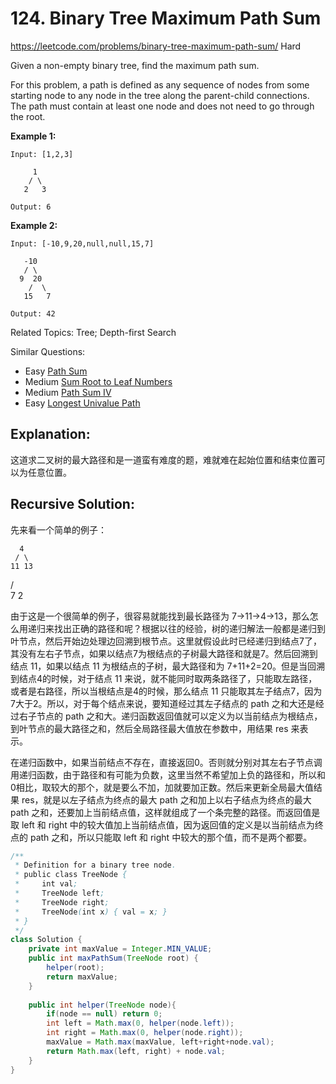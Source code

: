 # 124. Binary Tree Maximum Path Sum
<https://leetcode.com/problems/binary-tree-maximum-path-sum/>
Hard

Given a non-empty binary tree, find the maximum path sum.

For this problem, a path is defined as any sequence of nodes from some starting node to any node in the tree along the parent-child connections. The path must contain at least one node and does not need to go through the root.

**Example 1:**

    Input: [1,2,3]

         1
        / \
       2   3

    Output: 6

**Example 2:**

    Input: [-10,9,20,null,null,15,7]

       -10
       / \
      9  20
        /  \
       15   7

    Output: 42

Related Topics: Tree; Depth-first Search

Similar Questions: 
* Easy [Path Sum](https://leetcode.com/problems/path-sum/)
* Medium [Sum Root to Leaf Numbers](https://leetcode.com/problems/sum-root-to-leaf-numbers/)
* Medium [Path Sum IV](https://leetcode.com/problems/path-sum-iv/)
* Easy [Longest Univalue Path](https://leetcode.com/problems/longest-univalue-path/)


## Explanation: 
这道求二叉树的最大路径和是一道蛮有难度的题，难就难在起始位置和结束位置可以为任意位置。
## Recursive Solution: 
先来看一个简单的例子：

      4
     / \
    11 13
   / \
  7   2
 
由于这是一个很简单的例子，很容易就能找到最长路径为 7->11->4->13，那么怎么用递归来找出正确的路径和呢？根据以往的经验，树的递归解法一般都是递归到叶节点，然后开始边处理边回溯到根节点。这里就假设此时已经递归到结点7了，其没有左右子节点，如果以结点7为根结点的子树最大路径和就是7。然后回溯到结点 11，如果以结点 11 为根结点的子树，最大路径和为 7+11+2=20。但是当回溯到结点4的时候，对于结点 11 来说，就不能同时取两条路径了，只能取左路径，或者是右路径，所以当根结点是4的时候，那么结点 11 只能取其左子结点7，因为7大于2。所以，对于每个结点来说，要知道经过其左子结点的 path 之和大还是经过右子节点的 path 之和大。递归函数返回值就可以定义为以当前结点为根结点，到叶节点的最大路径之和，然后全局路径最大值放在参数中，用结果 res 来表示。

在递归函数中，如果当前结点不存在，直接返回0。否则就分别对其左右子节点调用递归函数，由于路径和有可能为负数，这里当然不希望加上负的路径和，所以和0相比，取较大的那个，就是要么不加，加就要加正数。然后来更新全局最大值结果 res，就是以左子结点为终点的最大 path 之和加上以右子结点为终点的最大 path 之和，还要加上当前结点值，这样就组成了一个条完整的路径。而返回值是取 left 和 right 中的较大值加上当前结点值，因为返回值的定义是以当前结点为终点的 path 之和，所以只能取 left 和 right 中较大的那个值，而不是两个都要。

```java
/**
 * Definition for a binary tree node.
 * public class TreeNode {
 *     int val;
 *     TreeNode left;
 *     TreeNode right;
 *     TreeNode(int x) { val = x; }
 * }
 */
class Solution {
    private int maxValue = Integer.MIN_VALUE;
    public int maxPathSum(TreeNode root) {
        helper(root);
        return maxValue;
    }
    
    public int helper(TreeNode node){
        if(node == null) return 0;
        int left = Math.max(0, helper(node.left));
        int right = Math.max(0, helper(node.right));
        maxValue = Math.max(maxValue, left+right+node.val);
        return Math.max(left, right) + node.val;
    }
}
```